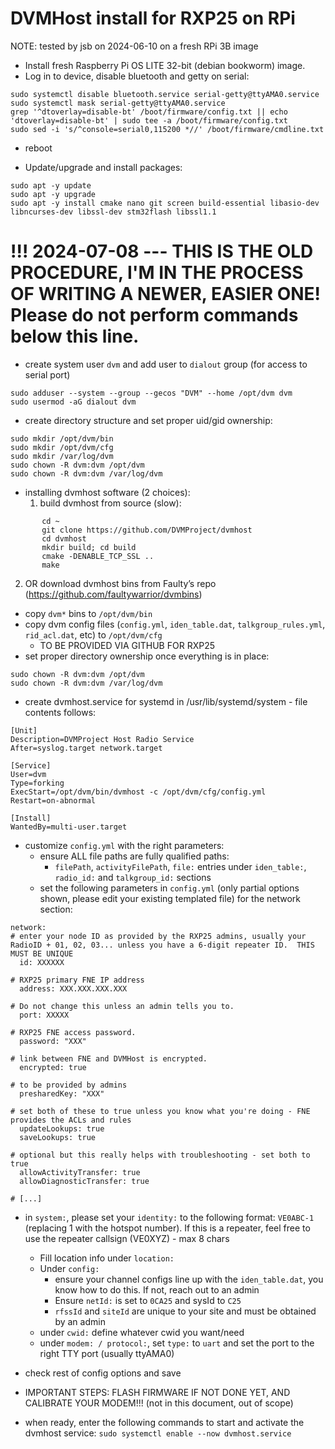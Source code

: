 # DVMHost install for RXP25 on RPi

NOTE: tested by jsb on 2024-06-10 on a fresh RPi 3B image

- Install fresh Raspberry Pi OS LITE 32-bit (debian bookworm) image.
- Log in to device, disable bluetooth and getty on serial:
```
sudo systemctl disable bluetooth.service serial-getty@ttyAMA0.service
sudo systemctl mask serial-getty@ttyAMA0.service
grep '^dtoverlay=disable-bt' /boot/firmware/config.txt || echo 'dtoverlay=disable-bt' | sudo tee -a /boot/firmware/config.txt
sudo sed -i 's/^console=serial0,115200 *//' /boot/firmware/cmdline.txt
```
- reboot

- Update/upgrade and install packages:
```
sudo apt -y update
sudo apt -y upgrade
sudo apt -y install cmake nano git screen build-essential libasio-dev libncurses-dev libssl-dev stm32flash libssl1.1
```

# !!! 2024-07-08 --- THIS IS THE OLD PROCEDURE, I'M IN THE PROCESS OF WRITING A NEWER, EASIER ONE!  Please do not perform commands below this line.

- create system user ```dvm``` and add user to ```dialout``` group (for access to serial port)
```
sudo adduser --system --group --gecos "DVM" --home /opt/dvm dvm
sudo usermod -aG dialout dvm
```

- create directory structure and set proper uid/gid ownership:
```
sudo mkdir /opt/dvm/bin
sudo mkdir /opt/dvm/cfg
sudo mkdir /var/log/dvm
sudo chown -R dvm:dvm /opt/dvm
sudo chown -R dvm:dvm /var/log/dvm
```

- installing dvmhost software (2 choices):
   1. build dvmhost from source (slow):
```
       cd ~
       git clone https://github.com/DVMProject/dvmhost
       cd dvmhost
       mkdir build; cd build
       cmake -DENABLE_TCP_SSL ..
       make
```
   2. OR download dvmhost bins from Faulty’s repo (https://github.com/faultywarrior/dvmbins)
- copy ```dvm*``` bins to ```/opt/dvm/bin```
- copy dvm config files (```config.yml```, ```iden_table.dat```, ```talkgroup_rules.yml```, ```rid_acl.dat```, etc) to ```/opt/dvm/cfg```
    - TO BE PROVIDED VIA GITHUB FOR RXP25
- set proper directory ownership once everything is in place:
```
sudo chown -R dvm:dvm /opt/dvm
sudo chown -R dvm:dvm /var/log/dvm
```

- create dvmhost.service for systemd in /usr/lib/systemd/system - file contents follows:
```
[Unit]
Description=DVMProject Host Radio Service
After=syslog.target network.target

[Service]
User=dvm
Type=forking
ExecStart=/opt/dvm/bin/dvmhost -c /opt/dvm/cfg/config.yml
Restart=on-abnormal

[Install]
WantedBy=multi-user.target
```

- customize ```config.yml``` with the right parameters:
  - ensure ALL file paths are fully qualified paths:
     - ```filePath```, ```activityFilePath```, ```file:``` entries under ```iden_table:```, ```radio_id:``` and ```talkgroup_id:``` sections
  - set the following parameters in ```config.yml``` (only partial options shown, please edit your existing templated file) for the network section:
```
network:
# enter your node ID as provided by the RXP25 admins, usually your RadioID + 01, 02, 03... unless you have a 6-digit repeater ID.  THIS MUST BE UNIQUE
  id: XXXXXX 

# RXP25 primary FNE IP address
  address: XXX.XXX.XXX.XXX

# Do not change this unless an admin tells you to.
  port: XXXXX

# RXP25 FNE access password.
  password: "XXX"

# link between FNE and DVMHost is encrypted.
  encrypted: true

# to be provided by admins
  presharedKey: "XXX" 

# set both of these to true unless you know what you're doing - FNE provides the ACLs and rules
  updateLookups: true  
  saveLookups: true

# optional but this really helps with troubleshooting - set both to true
  allowActivityTransfer: true
  allowDiagnosticTransfer: true

# [...]
```
   - in ```system:```, please set your ```identity:``` to the following format: ```VE0ABC-1``` (replacing 1 with the hotspot number).  If this is a repeater, feel free to use the repeater callsign (VE0XYZ) - max 8 chars
        - Fill location info under ```location:```
        - Under ```config:```
            - ensure your channel configs line up with the ```iden_table.dat```, you know how to do this.  If not, reach out to an admin
            - Ensure ```netId:``` is set to ```0CA25``` and sysId to ```C25```
            - ```rfssId``` and ```siteId``` are unique to your site and must be obtained by an admin
        - under ```cwid:``` define whatever cwid you want/need
        - under ```modem: / protocol:```, set ```type:``` to ```uart``` and set the port to the right TTY port (usually ttyAMA0)
- check rest of config options and save

- IMPORTANT STEPS: FLASH FIRMWARE IF NOT DONE YET, AND CALIBRATE YOUR MODEM!!! (not in this document, out of scope)

- when ready, enter the following commands to start and activate the dvmhost service:
```sudo systemctl enable --now dvmhost.service```
